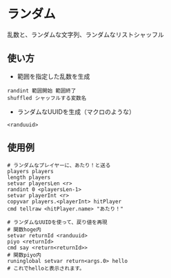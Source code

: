 # ランダム
乱数と、ランダムな文字列、ランダムなリストシャッフル
## 使い方
- 範囲を指定した乱数を生成
```
randint 範囲開始 範囲終了
shuffled シャッフルする変数名
```
- ランダムなUUIDを生成（マクロのような）
```
<randuuid>
```
## 使用例
```
# ランダムなプレイヤーに、あたり！と送る
players players
length players
setvar playersLen <r>
randint 0 <playersLen-1>
setvar playerInt <r>
copyvar players.<playerInt> hitPlayer
cmd tellraw <hitPlayer.name> "あたり！"

# ランダムなUUIDを使って、戻り値を再現
# 関数hoge内
setvar returnId <randuuid>
piyo <returnId>
cmd say <return<returnId>>
# 関数piyo内
runinglobal setvar return<args.0> hello
# これでhelloと表示されます。
```